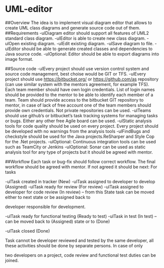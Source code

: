 # UML-editor
##Overview
The idea is to implement visual diagram editor that allows to create UML class diagrams and generate source  code out of them.
##Requirements
-ulDiagram editor should support all features of UML2 standard class diagram.
-ulEditor is able to create new class diagram.
-ulOpen existing diagram.
-ulEdit existing diagram.
-ulSave diagram to file.
-ulEditor should be able to generate created classes and dependencies to Java source code.
-ulOptional: Editor should be able to export diagrams into image format.


##Source code
-ulEvery project should use version control system and source code management, best choise would be GIT or TFS.
-ulEvery project should use https://bitbucket.org/ or https://github.com/as repository (can use similar system with the mentors 
agreement, for example TFS). Each team member should have own login credentials. List of login names should be provided to the 
mentor to be able to identify each member of a team. Team should provide access to the bitbucket GIT repository to mentor, in case of 
lack of free account one of the team members should provide own credentials. Not private repositories can be used. 
-ulTeams should use github’s or bitbucket’s task tracking systems for managing tasks or bugs. Either any other free Agile board can be used. 
-ulStatic analysis tools for code quality should be used on every project. Every project should be developed with no warnings from the analysis tools
-ulFindBugs and checkstyle should be used for the Java projects.ReSharper and Style Cop for the .Net projects.
-ulOptional: Continuous integration tools can be used such as TeamCity or Jenkins
-ulOptional: Sonar can be used as static analysis tool for any type of projects but it should be agreed with mentor.

##Workflow
Each task or bug-fix should follow correct workflow. The final workflow should be agreed with mentor. If not agreed it should be next:
For tasks

-ulTask created in tracker (New)
-ulTask assigned to developer to develop (Assigned)
-ulTask ready for review (For review)
-ulTask assigned to developer for code review (In review) – from this State task can be moved either to next state or be assigned back to 

developer responsible for development.

-ulTask ready for functional testing (Ready to test) 
-ulTask in test (In test) – can be moved back to (Assigned) state or to (Done)

-ulTask closed (Done)

Task cannot be developer reviewed and tested by the same developer, all these activities should be done by separate persons. In case of only 

two developers on a project, code review and functional test duties can be joined.